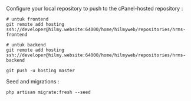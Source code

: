 Configure your local repository to push to the cPanel-hosted repository :

```
# untuk frontend
git remote add hosting ssh://developer@hilmy.website:64000/home/hilmyweb/repositories/hrms-frontend

# untuk backend
git remote add hosting ssh://developer@hilmy.website:64000/home/hilmyweb/repositories/hrms-backend

git push -u hosting master
```

Seed and migrations :

```
php artisan migrate:fresh --seed
```
